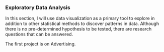 ### Exploratory Data Analysis


In this section, I will use data visualization as a primary tool to explore in addition to other statistical methods to discover patterns in data. Although there is no pre-determined hypothesis to be tested, there are research questions that can be answered. 

The first project is on Advertising. 


